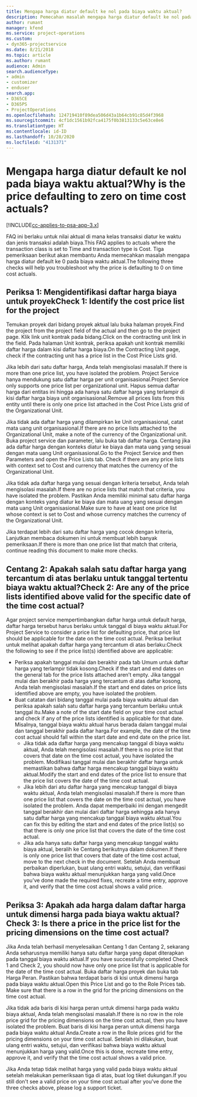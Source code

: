 ```yaml
---
title: Mengapa harga diatur default ke nol pada biaya waktu aktual?
description: Pemecahan masalah mengapa harga diatur default ke nol pada biaya waktu aktual.
author: rumant
manager: kfend
ms.service: project-operations
ms.custom:
- dyn365-projectservice
ms.date: 8/21/2018
ms.topic: article
ms.author: rumant
audience: Admin
search.audienceType:
- admin
- customizer
- enduser
search.app:
- D365CE
- D365PS
- ProjectOperations
ms.openlocfilehash: 124719410f89dea506d43a1b64cb91c85d4f3968
ms.sourcegitcommit: 4cf1dc1561b92fca4175f0b3813133c5e63ce8e6
ms.translationtype: HT
ms.contentlocale: id-ID
ms.lasthandoff: 10/28/2020
ms.locfileid: "4131371"
---
```

# <a name="why-is-the-price-defaulting-to-zero-on-time-cost-actuals"></a><span data-ttu-id="375a2-103">Mengapa harga diatur default ke nol pada biaya waktu aktual?</span><span class="sxs-lookup"><span data-stu-id="375a2-103">Why is the price defaulting to zero on time cost actuals?</span></span>

[!INCLUDE[cc-applies-to-psa-app-3.x](../includes/cc-applies-to-psa-app-3x.md)]

<span data-ttu-id="375a2-104">FAQ ini berlaku untuk nilai aktual di mana kelas transaksi diatur ke waktu dan jenis transaksi adalah biaya.</span><span class="sxs-lookup"><span data-stu-id="375a2-104">This FAQ applies to actuals where the transaction class is set to Time and transaction type is Cost.</span></span> <span data-ttu-id="375a2-105">Tiga pemeriksaan berikut akan membantu Anda memecahkan masalah mengapa harga diatur default ke 0 pada biaya waktu aktual.</span><span class="sxs-lookup"><span data-stu-id="375a2-105">The following three checks will help you troubleshoot why the price is defaulting to 0 on time cost actuals.</span></span>
 
## <a name="check-1-identify-the-cost-price-list-for-the-project"></a><span data-ttu-id="375a2-106">Periksa 1: Mengidentifikasi daftar harga biaya untuk proyek</span><span class="sxs-lookup"><span data-stu-id="375a2-106">Check 1: Identify the cost price list for the project</span></span>

<span data-ttu-id="375a2-107">Temukan proyek dari bidang proyek aktual lalu buka halaman proyek.</span><span class="sxs-lookup"><span data-stu-id="375a2-107">Find the project from the project field of the actual and then go to the project page.</span></span> <span data-ttu-id="375a2-108">Klik link unit kontrak pada bidang.</span><span class="sxs-lookup"><span data-stu-id="375a2-108">Click on the contracting unit link in the field.</span></span> <span data-ttu-id="375a2-109">Pada halaman Unit kontrak, periksa apakah unit kontrak memiliki daftar harga dalam kisi daftar harga biaya.</span><span class="sxs-lookup"><span data-stu-id="375a2-109">On the Contracting Unit page, check if the contracting unit has a price list in the Cost Price Lists grid.</span></span>

<span data-ttu-id="375a2-110">Jika lebih dari satu daftar harga, Anda telah mengisolasi masalah.</span><span class="sxs-lookup"><span data-stu-id="375a2-110">If there is more than one price list, you have isolated the problem.</span></span> <span data-ttu-id="375a2-111">Project Service hanya mendukung satu daftar harga per unit organisasional.</span><span class="sxs-lookup"><span data-stu-id="375a2-111">Project Service only supports one price list per organizational unit.</span></span> <span data-ttu-id="375a2-112">Hapus semua daftar harga dari entitas ini hingga ada hanya satu daftar harga yang terlampir di kisi daftar harga biaya unit organisasional.</span><span class="sxs-lookup"><span data-stu-id="375a2-112">Remove all prices lists from this entity until there is only one price list attached in the Cost Price Lists grid of the Organizational Unit.</span></span>

<span data-ttu-id="375a2-113">Jika tidak ada daftar harga yang dilampirkan ke Unit organisasional, catat mata uang unit organisasional.</span><span class="sxs-lookup"><span data-stu-id="375a2-113">If there are no price lists attached to the Organizational Unit, make a note of the currency of the Organizational unit.</span></span> <span data-ttu-id="375a2-114">Buka project service dan parameter, lalu buka tab daftar harga. Centang jika ada daftar harga dengan konteks diatur ke biaya dan mata uang yang sesuai dengan mata uang Unit organisasional.</span><span class="sxs-lookup"><span data-stu-id="375a2-114">Go to the Project Service and then Parameters and open the Price Lists tab. Check if there are any price lists with context set to Cost and currency that matches the currency of the Organizational Unit.</span></span>
 
<span data-ttu-id="375a2-115">Jika tidak ada daftar harga yang sesuai dengan kriteria tersebut, Anda telah mengisolasi masalah.</span><span class="sxs-lookup"><span data-stu-id="375a2-115">If there are no price lists that match that criteria, you have isolated the problem.</span></span> <span data-ttu-id="375a2-116">Pastikan Anda memiliki minimal satu daftar harga dengan konteks yang diatur ke biaya dan mata uang yang sesuai dengan mata uang Unit organisasional.</span><span class="sxs-lookup"><span data-stu-id="375a2-116">Make sure to have at least one price list whose context is set to Cost and whose currency matches the currency of the Organizational Unit.</span></span>

<span data-ttu-id="375a2-117">Jika terdapat lebih dari satu daftar harga yang cocok dengan kriteria, Lanjutkan membaca dokumen ini untuk membuat lebih banyak pemeriksaan.</span><span class="sxs-lookup"><span data-stu-id="375a2-117">If there is more than one price list that match that criteria, continue reading this document to make more checks.</span></span>

## <a name="check-2-are-any-of-the-price-lists-identified-above-valid-for-the-specific-date-of-the-time-cost-actual"></a><span data-ttu-id="375a2-118">Centang 2: Apakah salah satu daftar harga yang tercantum di atas berlaku untuk tanggal tertentu biaya waktu aktual?</span><span class="sxs-lookup"><span data-stu-id="375a2-118">Check 2: Are any of the price lists identified above valid for the specific date of the time cost actual?</span></span>

<span data-ttu-id="375a2-119">Agar project service mempertimbangkan daftar harga untuk default harga, daftar harga tersebut harus berlaku untuk tanggal di biaya waktu aktual.</span><span class="sxs-lookup"><span data-stu-id="375a2-119">For Project Service to consider a price list for defaulting price, that price list should be applicable for the date on the time cost actual.</span></span> <span data-ttu-id="375a2-120">Periksa berikut untuk melihat apakah daftar harga yang tercantum di atas berlaku:</span><span class="sxs-lookup"><span data-stu-id="375a2-120">Check the following to see if the price list(s) identified above are applicable:</span></span>

- <span data-ttu-id="375a2-121">Periksa apakah tanggal mulai dan berakhir pada tab Umum untuk daftar harga yang terlampir tidak kosong.</span><span class="sxs-lookup"><span data-stu-id="375a2-121">Check if the start and end dates on the general tab for the price lists attached aren’t empty.</span></span> <span data-ttu-id="375a2-122">Jika tanggal mulai dan berakhir pada harga yang tercantum di atas daftar kosong, Anda telah mengisolasi masalah.</span><span class="sxs-lookup"><span data-stu-id="375a2-122">If the start and end dates on price lists identified above are empty, you have isolated the problem.</span></span> 
- <span data-ttu-id="375a2-123">Buat catatan dari bidang tanggal mulai pada biaya waktu aktual dan periksa apakah salah satu daftar harga yang tercantum berlaku untuk tanggal itu.</span><span class="sxs-lookup"><span data-stu-id="375a2-123">Make a note of the start date field on your time cost actual and check if any of the price lists identified is applicable for that date.</span></span> <span data-ttu-id="375a2-124">Misalnya, tanggal biaya waktu aktual harus berada dalam tanggal mulai dan tanggal berakhir pada daftar harga.</span><span class="sxs-lookup"><span data-stu-id="375a2-124">For example, the date of the time cost actual should fall within the start date and end date on the price list.</span></span> 
    - <span data-ttu-id="375a2-125">Jika tidak ada daftar harga yang mencakup tanggal di biaya waktu aktual, Anda telah mengisolasi masalah.</span><span class="sxs-lookup"><span data-stu-id="375a2-125">If there is no price list that covers that date on the time cost actual, you have isolated the problem.</span></span> <span data-ttu-id="375a2-126">Modifikasi tanggal mulai dan berakhir daftar harga untuk memastikan bahwa daftar harga mencakup tanggal biaya waktu aktual.</span><span class="sxs-lookup"><span data-stu-id="375a2-126">Modify the start and end dates of the price list to ensure that the price list covers the date of the time cost actual.</span></span> 
    - <span data-ttu-id="375a2-127">Jika lebih dari atu daftar harga yang mencakup tanggal di biaya waktu aktual, Anda telah mengisolasi masalah.</span><span class="sxs-lookup"><span data-stu-id="375a2-127">If there is more than one price list that covers the date on the time cost actual, you have isolated the problem.</span></span> <span data-ttu-id="375a2-128">Anda dapat memperbaiki ini dengan mengedit tanggal berakhir dan mulai dari daftar harga sehingga ada hanya satu daftar harga yang mencakup tanggal biaya waktu aktual.</span><span class="sxs-lookup"><span data-stu-id="375a2-128">You can fix this by editing the start and end dates of the price list(s) so that there is only one price list that covers the date of the time cost actual.</span></span> 
    - <span data-ttu-id="375a2-129">Jika ada hanya satu daftar harga yang mencakup tanggal waktu biaya aktual, beralih ke Centang berikutnya dalam dokumen.</span><span class="sxs-lookup"><span data-stu-id="375a2-129">If there is only one price list that covers that date of the time cost actual, move to the next check in the document.</span></span>
<span data-ttu-id="375a2-130">Setelah Anda membuat perbaikan diperlukan, buat ulang entri waktu, setujui, dan verifikasi bahwa biaya waktu aktual menunjukkan harga yang valid.</span><span class="sxs-lookup"><span data-stu-id="375a2-130">Once you’ve done made the required fixes, recreate a time entry, approve it, and verify that the time cost actual shows a valid price.</span></span>

## <a name="check-3-is-there-a-price-in-the-price-list-for-the-pricing-dimensions-on-the-time-cost-actual"></a><span data-ttu-id="375a2-131">Periksa 3: Apakah ada harga dalam daftar harga untuk dimensi harga pada biaya waktu aktual?</span><span class="sxs-lookup"><span data-stu-id="375a2-131">Check 3: Is there a price in the price list for the pricing dimensions on the time cost actual?</span></span>

<span data-ttu-id="375a2-132">Jika Anda telah berhasil menyelesaikan Centang 1 dan Centang 2, sekarang Anda seharusnya memiliki hanya satu daftar harga yang dapat diterapkan pada tanggal biaya waktu aktual.</span><span class="sxs-lookup"><span data-stu-id="375a2-132">If you have successfully completed Check 1 and Check 2, you should now have only one price list that is applicable for the date of the time cost actual.</span></span> <span data-ttu-id="375a2-133">Buka daftar harga proyek dan buka tab Harga Peran. Pastikan bahwa terdapat baris di kisi untuk dimensi harga pada biaya waktu aktual.</span><span class="sxs-lookup"><span data-stu-id="375a2-133">Open this Price List and go to the Role Prices tab. Make sure that there is a row in the grid for the pricing dimensions on the time cost actual.</span></span>

<span data-ttu-id="375a2-134">Jika tidak ada baris di kisi harga peran untuk dimensi harga pada waktu biaya aktual, Anda telah mengisolasi masalah.</span><span class="sxs-lookup"><span data-stu-id="375a2-134">If there is no row in the role price grid for the pricing dimensions on the time cost actual, then you have isolated the problem.</span></span> <span data-ttu-id="375a2-135">Buat baris di kisi harga peran untuk dimensi harga pada biaya waktu aktual Anda.</span><span class="sxs-lookup"><span data-stu-id="375a2-135">Create a row in the Role prices grid for the pricing dimensions on your time cost actual.</span></span> <span data-ttu-id="375a2-136">Setelah ini dilakukan, buat ulang entri waktu, setujui, dan verifikasi bahwa biaya waktu aktual menunjukkan harga yang valid.</span><span class="sxs-lookup"><span data-stu-id="375a2-136">Once this is done, recreate time entry, approve it, and verify that the time cost actual shows a valid price.</span></span>
 
<span data-ttu-id="375a2-137">Jika Anda tetap tidak melihat harga yang valid pada biaya waktu aktual setelah melakukan pemeriksaan tiga di atas, buat log tiket dukungan.</span><span class="sxs-lookup"><span data-stu-id="375a2-137">If you still don't see a valid price on your time cost actual after you’ve done the three checks above, please log a support ticket.</span></span>



